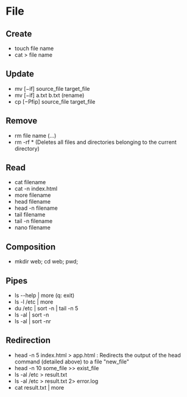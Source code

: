 # File

## Create

- touch file name
- cat > file name

## Update

- mv [−if] source_file target_file
- mv [−if] a.txt b.txt (rename)
- cp [−Pfip] source_file target_file

## Remove

- rm file name (...)
- rm -rf * (Deletes all files and directories belonging to the current directory)

## Read

- cat filename
- cat -n index.html
- more filename
- head filename
- head -n filename
- tail filename
- tail -n filename
- nano filename

## Composition

- mkdir web; cd web; pwd;

## Pipes

- ls --help | more  (q: exit)
- ls -l /etc | more
- du /etc | sort -n | tail -n 5
- ls -al | sort -n
- ls -al | sort -nr

## Redirection

- head -n 5 index.html > app.html : Redirects the output of the head command (detailed above) to a file "new_file"
- head -n 10 some_file >> exist_file
- ls -al /etc > result.txt
- ls -al /etc > result.txt 2> error.log
- cat result.txt | more